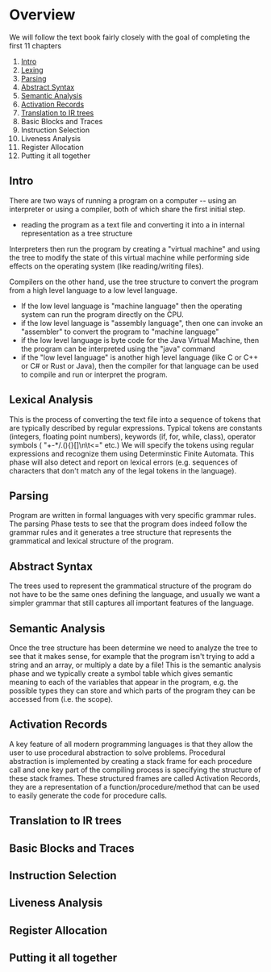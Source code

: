 # Overview

We will follow the text book fairly closely with the goal of completing the first 11 chapters

1. [Intro](#intro)
2. [Lexing](#lexical-analysis)
3. [Parsing](#parsing)
4. [Abstract Syntax](#abstract-syntax)
5. [Semantic Analysis](#semantic-analysis)
6. [Activation Records](#activation-records)
7. [Translation to IR trees](translation-to-ir-trees)
8. Basic Blocks and Traces
9. Instruction Selection
10. Liveness Analysis
11. Register Allocation
12. Putting it all together




## Intro
There are two ways of running a program on a computer -- using an interpreter or using a compiler, both of which share the first initial step.
* reading the program as a text file and converting it into a in internal representation as a tree structure

Interpreters then run the program by creating a "virtual machine" and using the tree to modify the state of this virtual machine while performing side effects on the operating system (like reading/writing files). 

Compilers on the other hand, use the tree structure to convert the program from a high level language to a low level language. 
* If the low level language is "machine language" then the operating system can run the program directly on the CPU.
* if the low level language is "assembly language", then one can invoke an "assembler" to convert the program to "machine language"
* if the low level language is byte code for the Java Virtual Machine, then the program can be interpreted using the "java" command
* if the "low level language" is another high level language (like C or C++ or C# or Rust or Java), then the compiler for that language can be used to compile and run or interpret the program.




## Lexical Analysis
This is the process of converting the text file into a sequence of tokens that are typically described by regular expressions. Typical tokens are constants (integers, floating point numbers), keywords (if, for, while, class), operator symbols ( "+-*/.(){}[]\n\t<=" etc.) We will specify the tokens using regular expressions and recognize them using Determinstic Finite Automata. This phase will also detect and report on lexical errors (e.g. sequences of characters that don't match any of the legal tokens in the language).

## Parsing
Program are written in formal languages with very specific grammar rules.  The parsing Phase tests to see
that the program does indeed follow the grammar rules and it generates a tree structure that represents the grammatical and lexical structure of the program.

## Abstract Syntax
The trees used to represent the grammatical structure of the program do not have to be the same ones defining the language, and usually we want a simpler grammar that still captures all important features of the language. 

## Semantic Analysis
Once the tree structure has been determine we need to analyze the tree to see that it makes sense, for example that the program isn't trying to add a string and an array, or multiply a date by a file! This is the semantic analysis phase and we typically create a symbol table which gives semantic meaning to each
of the variables that appear in the program, e.g. the possible types they can store and which parts of the program they can be accessed from (i.e. the scope).

## Activation Records
A key feature of all modern programming languages is that they allow the user to use procedural abstraction to solve problems.  Procedural abstraction is implemented by creating a stack frame for each procedure call and one key part of the compiling process is specifying the structure of these stack frames. These structured frames are called Activation Records, they are a representation of a function/procedure/method that can be used to easily generate the code for procedure calls.


## Translation to IR trees

## Basic Blocks and Traces

## Instruction Selection

## Liveness Analysis

## Register Allocation

## Putting it all together

